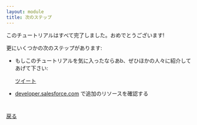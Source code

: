 ```yaml
---
layout: module
title: 次のステップ
---
```


このチュートリアルはすべて完了しました。おめでとうございます!


更にいくつかの次のステップがあります:

- もしこのチュートリアルを気に入ったならあb、ぜひほかの人々に紹介してあげて下さい:

    <a href="https://twitter.com/share" class="twitter-share-button" data-size="large" data-url="http://salesforcedevelopersjapan.github.io/lightning-components-tutorial" data-text="Salesforce Lightning コンポーネントチュートリアル">ツイート</a>
    <script>!function(d,s,id){var js,fjs=d.getElementsByTagName(s)[0],p=/^http:/.test(d.location)?'http':'https';if(!d.getElementById(id)){js=d.createElement(s);js.id=id;js.src=p+'://platform.twitter.com/widgets.js';fjs.parentNode.insertBefore(js,fjs);}}(document, 'script', 'twitter-wjs');</script>

- [developer.salesforce.com](https://developer.salesforce.com/lightning) で追加のリソースを確認する


<div class="row" style="margin-top:40px;">
<div class="col-sm-12">
<a href="create-searchbar-component.html" class="btn btn-default"><i class="glyphicon glyphicon-chevron-left"></i> 戻る</a>
</div>
</div>
